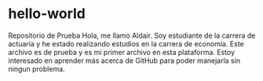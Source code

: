 # hello-world
Repositorio de Prueba
Hola, me llamo Aldair. Soy estudiante de la carrera de actuaría y he estado realizando estudios en la carrera de economía. Este archivo es de prueba y es mi primer archivo en esta plataforma. Estoy interesado en aprender más acerca de GitHub para poder manejarla sin ningun problema.
